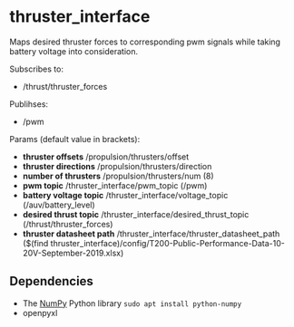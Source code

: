 # thruster_interface

Maps desired thruster forces to corresponding pwm signals while taking battery voltage into consideration. 

Subscribes to:
* /thrust/thruster_forces

Publihses:
* /pwm

Params (default value in brackets):
* __thruster offsets__ /propulsion/thrusters/offset
* __thruster directions__ /propulsion/thrusters/direction
* __number of thrusters__ /propulsion/thrusters/num (8)
* __pwm topic__ /thruster_interface/pwm_topic (/pwm)
* __battery voltage topic__ /thruster_interface/voltage_topic (/auv/battery_level)
* __desired thrust topic__ /thruster_interface/desired_thrust_topic (/thrust/thruster_forces)
* __thruster datasheet path__ /thruster_interface/thruster_datasheet_path ($(find thruster_interface)/config/T200-Public-Performance-Data-10-20V-September-2019.xlsx)

## Dependencies
* The [NumPy](http://www.numpy.org/) Python library
`sudo apt install python-numpy`
* openpyxl

